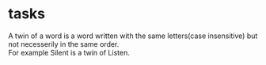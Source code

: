 # tasks
A twin of a word is a word written with the same letters(case insensitive) but
not necesserily in the same order.\
For example Silent is a twin of Listen.
